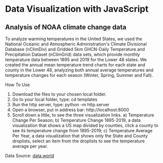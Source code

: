 # Data Visualization with JavaScript

## Analysis of NOAA climate change data
To analyze warming temperatures in the United States, we used the National Oceanic and Atmospheric Administration's Climate Divisional Database (nClimDiv) and Gridded 5km GHCN-Daily Temperature and Precipitation Dataset (nClimGrid) data sets, which provide monthly temperature data between 1895 and 2019 for the Lower 48 states. We created the annual mean temperature trend charts for each state and county in the Lower 48, analyzing both annual average temperatures and temperature changes for each season (Winter, Spring, Summer and Fall).

How To Use
1) Download the files to your chosen local folder.
2) Go to your local folder, type: cd templates
3) Run the http server, type: python -m http.server
4) Open a browser, put in address bar: http://localhost:8000
5) Scroll down a little, to see the three visualization links.
  a) Temperature Change Per Season;
  b) Temperature Change 1895-2019, 
        a data visualization that shows a US map divided by counties,
        click a county to see its temperature change from 1895-2019;
  c) Temperature Average Per Year,
        a data visualization that shows only the State and County droplists,
        select an item from the droplists to see the temperature average per year.


Data Source: [data.world](https://data.world/environmentdata/analysis-of-noaa-climate-change-data)

